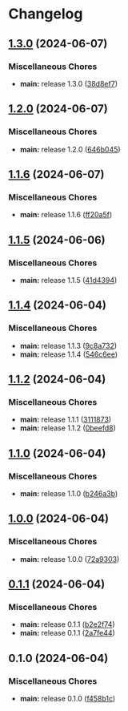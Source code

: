 # Changelog

## [1.3.0](https://github.com/ipegte93/mcmod/compare/v1.2.0...v1.3.0) (2024-06-07)


### Miscellaneous Chores

* **main:** release 1.3.0 ([38d8ef7](https://github.com/ipegte93/mcmod/commit/38d8ef7524f5efc0306ac471896709b176506c7c))

## [1.2.0](https://github.com/ipegte93/mcmod/compare/v1.1.6...v1.2.0) (2024-06-07)


### Miscellaneous Chores

* **main:** release 1.2.0 ([646b045](https://github.com/ipegte93/mcmod/commit/646b045e03f607c4233422532f0064303fbfec1e))

## [1.1.6](https://github.com/ipegte93/mcmod/compare/v1.1.5...v1.1.6) (2024-06-07)


### Miscellaneous Chores

* **main:** release 1.1.6 ([ff20a5f](https://github.com/ipegte93/mcmod/commit/ff20a5f0f328f0fd32581bcf72027e2a3cbd3c58))

## [1.1.5](https://github.com/ipegte93/mcmod/compare/v1.1.4...v1.1.5) (2024-06-06)


### Miscellaneous Chores

* **main:** release 1.1.5 ([41d4394](https://github.com/ipegte93/mcmod/commit/41d4394525650fddc81a96709d0e2cffda9caeb9))

## [1.1.4](https://github.com/ipegte93/mcmod/compare/v1.1.2...v1.1.4) (2024-06-04)


### Miscellaneous Chores

* **main:** release 1.1.3 ([9c8a732](https://github.com/ipegte93/mcmod/commit/9c8a7328d80c23db46a484bd8a74efcffb772e6b))
* **main:** release 1.1.4 ([546c6ee](https://github.com/ipegte93/mcmod/commit/546c6ee404d41c2f0a05a229f453e02a04ed25f0))

## [1.1.2](https://github.com/ipegte93/mcmod/compare/v1.1.0...v1.1.2) (2024-06-04)


### Miscellaneous Chores

* **main:** release 1.1.1 ([3111873](https://github.com/ipegte93/mcmod/commit/3111873bdde938b0c81e598db264f16cda3acd3f))
* **main:** release 1.1.2 ([0beefd8](https://github.com/ipegte93/mcmod/commit/0beefd81f446e6c0b55466e5568da5d28e1d5935))

## [1.1.0](https://github.com/ipegte93/mcmod/compare/v1.0.0...v1.1.0) (2024-06-04)


### Miscellaneous Chores

* **main:** release 1.1.0 ([b246a3b](https://github.com/ipegte93/mcmod/commit/b246a3bca5797506ae8847a33a870839481bdb7a))

## [1.0.0](https://github.com/ipegte93/mcmod/compare/v0.1.1...v1.0.0) (2024-06-04)


### Miscellaneous Chores

* **main:** release 1.0.0 ([72a9303](https://github.com/ipegte93/mcmod/commit/72a93031f123deca6d6e322a0779de778cc0ae67))

## [0.1.1](https://github.com/ipegte93/mcmod/compare/v0.1.0...v0.1.1) (2024-06-04)


### Miscellaneous Chores

* **main:** release 0.1.1 ([b2e2f74](https://github.com/ipegte93/mcmod/commit/b2e2f746a767e826b3fd4cb261e8396209ca3879))
* **main:** release 0.1.1 ([2a7fe44](https://github.com/ipegte93/mcmod/commit/2a7fe44eb8a8e15c021034e9566f448fbe66400e))

## 0.1.0 (2024-06-04)


### Miscellaneous Chores

* **main:** release 0.1.0 ([f458b1c](https://github.com/ipegte93/mcmod/commit/f458b1c8091f0de645ba3f8a9de8385916d398d4))
